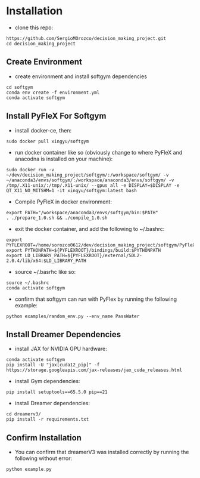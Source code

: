 # Installation
- clone this repo: 
```
https://github.com/SergioMOrozco/decision_making_project.git
cd decision_making_project
```
## Create Environment
- create environment and install softgym dependencies 
```
cd softgym
conda env create -f environment.yml
conda activate softgym 
```

## Install PyFleX For Softgym
- install docker-ce, then:
```
sudo docker pull xingyu/softgym
```

- run docker container like so (obviously change to where PyFleX and anacodna is installed on your machine):
```
sudo docker run -v ~/dev/decision_making_project/softgym/:/workspace/softgym/ -v ~/anaconda3/envs/softgym/:/workspace/anaconda3/envs/softgym/ -v /tmp/.X11-unix/:/tmp/.X11-unix/ --gpus all -e DISPLAY=$DISPLAY -e QT_X11_NO_MITSHM=1 -it xingyu/softgym:latest bash

```

- Compile PyFleX in docker environment:
```
export PATH="/workspace/anaconda3/envs/softgym/bin:$PATH"
. ./prepare_1.0.sh && ./compile_1.0.sh
```

- exit the docker container, and add the following to ~/.bashrc:
```
export PYFLEXROOT=/home/sorozco0612/dev/decision_making_project/softgym/PyFleX
export PYTHONPATH=${PYFLEXROOT}/bindings/build:$PYTHONPATH
export LD_LIBRARY_PATH=${PYFLEXROOT}/external/SDL2-2.0.4/lib/x64:$LD_LIBRARY_PATH
```

- source ~/.basrhc like so:
```
source ~/.bashrc
conda activate softgym
```

- confirm that softgym can run with PyFlex by running the following example:

```
python examples/random_env.py --env_name PassWater
```

## Install Dreamer Dependencies

- install JAX for NVIDIA GPU hardware:
```
conda activate softgym
pip install -U "jax[cuda12_pip]" -f https://storage.googleapis.com/jax-releases/jax_cuda_releases.html
```

- install Gym dependencies:
```
pip install setuptools==65.5.0 pip==21
```
- install Dreamer dependencies:
```
cd dreamerv3/
pip install -r requirements.txt
```


## Confirm Installation
- You can confirm that dreamerV3 was installed correctly by running the following without error:
```
python example.py
```
